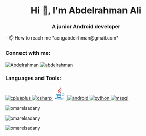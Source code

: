 <h1 align="center">Hi 👋, I'm Abdelrahman Ali</h1>
<h3 align="center">A junior Android developer</h3>
- 📫 How to reach me *aengabdelrhman@gmail.com*
<h3 align="left">Connect with me:</h3>
<p align="left">
<a href="https://www.linkedin.com/in/abdelrhman3liahmed/" target="blank"><img
align="center"
src="https://raw.githubusercontent.com/rahuldkjain/github-profile-readme-generator/master/src/i
mages/icons/Social/linked-in-alt.svg" alt="Abdelrahman" height="30" width="40" /></a>
<a href="https://www.facebook.com/share/1B4aDKp8Pb/" target="blank"><img align="center"
src="https://raw.githubusercontent.com/rahuldkjain/github-profile-readme-generator/master/src/i
mages/icons/Social/facebook.svg" alt="abdelrahman" height="30" width="40" /></a>
<h3 align="left">Languages and Tools:</h3>
<p align="left">
<a href="https://www.w3schools.com/cpp/" target="_blank" rel="noreferrer"> <img
src="https://raw.githubusercontent.com/devicons/devicon/master/icons/cplusplus/cplusplus-origi
nal.svg" alt="cplusplus" width="40" height="40"/> </a>
<a href="https://www.w3schools.com/cs/" target="_blank" rel="noreferrer"> <img
src="https://raw.githubusercontent.com/devicons/devicon/master/icons/csharp/csharp-original.sv
g" alt="csharp" width="40" height="40"/> </a>
</a> <a href="https://www.java.com" target="_blank" rel="noreferrer"> <img
src="https://raw.githubusercontent.com/devicons/devicon/master/icons/java/java-original.svg"
alt="java" width="40" height="40"/> </a>
<a href="https://developer.android.com" target="_blank" rel="noreferrer"> <img
src="https://raw.githubusercontent.com/devicons/devicon/master/icons/android/android-originalwordmark.svg" alt="android" width="40" height="40"/> </a>
</a> <a href="https://www.python.org" target="_blank" rel="noreferrer"> <img
src="https://raw.githubusercontent.com/devicons/devicon/master/icons/python/python-original.sv
g" alt="python" width="40" height="40"/> </a>
<a href="https://www.microsoft.com/en-us/sql-server" target="_blank" rel="noreferrer"> <img
src="https://www.svgrepo.com/show/303229/microsoft-sql-server-logo.svg" alt="mssql"
width="40" height="40"/> </a></p>
<p><img align="center"
src="https://github-readme-stats.vercel.app/api/top-langs?username=omarelsadany&show_icon
s=true&locale=en&layout=compact&theme=radical" alt="omarelsadany" /></p>
<p > <img
src="https://github-readme-stats.vercel.app/api?username=omarelsadany&show_icons=true&th
eme=radical" alt="omarelsadany" /> </p>
<p align="left"> <img
src="https://komarev.com/ghpvc/?username=omarelsadany&label=Profile%20views&color=0e7
5b6&style=flat" alt="omarelsadany" /> </p>
<!--
**abdelrahman/abdelrahman** is a ✨ _special_ ✨ repository because its `README.md`
(this file) appears on your GitHub profile.
Here are some ideas to get you started:
- 🔭 I’m currently working on ...
- 🌱 I’m currently learning ...
- 👯 I’m looking to collaborate on ...
- 🤔 I’m looking for help with ...
- 💬 Ask me about ...
- 📫 How to reach me: ...
- 😄 Pronouns: ...
- ⚡ Fun fact: ...
-->
